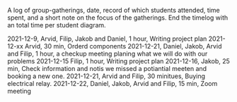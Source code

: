 A log of group-gatherings, date, record of which students attended, time spent, and a short note on the focus of the gatherings. End the timelog with an total time per student diagram.

2021-12-9, Arvid, Filip, Jakob and Daniel, 1 hour, Writing project plan
2021-12-xx Arvid, 30 min, Orderd components
2021-12-21, Daniel, Jakob, Arvid and Filip, 1 hour, a checkup meeting planing what we will do with our problems
2021-12-15 Filip, 1 hour, Writing project plan
2021-12-16, Jakob, 25 min, Check information and notis we missed a potiantial meeten and booking a new one.
2021-12-21, Arvid and Filip, 30 minitues, Buying electrical relay.
2021-12-22, Daniel, Jakob, Arvid and Filip, 15 min, Zoom meeting
